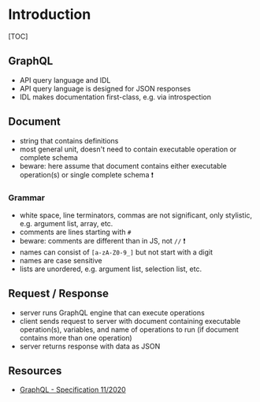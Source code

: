# Introduction

[TOC]



## GraphQL

- API query language and IDL
- API query language is designed for JSON responses
- IDL makes documentation first-class, e.g. via introspection



## Document

- string that contains definitions
- most general unit, doesn't need to contain executable operation or complete schema
- beware: here assume that document contains either executable operation(s) or single complete schema ❗️

### Grammar

- white space, line terminators, commas are not significant, only stylistic, e.g. argument list, array, etc.
- comments are lines starting with `#`
- beware: comments are different than in JS, not `//` ❗️
- names can consist of `[a-zA-Z0-9_]` but not start with a digit
- names are case sensitive
- lists are unordered, e.g. argument list, selection list, etc.



## Request / Response

- server runs GraphQL engine that can execute operations
- client sends request to server with document containing executable operation(s), variables, and name of operations to run (if document contains more than one operation)
- server returns response with data as JSON



## Resources

- [GraphQL - Specification 11/2020](http://spec.graphql.org/draft/)